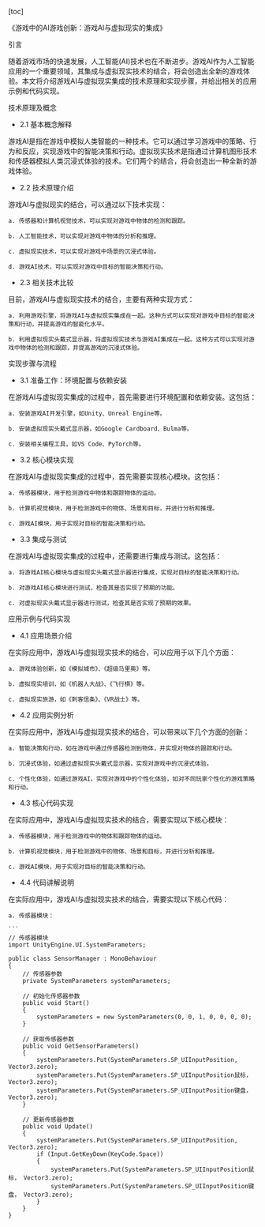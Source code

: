 
[toc]                    
                
                
《游戏中的AI游戏创新：游戏AI与虚拟现实的集成》

引言

随着游戏市场的快速发展，人工智能(AI)技术也在不断进步。游戏AI作为人工智能应用的一个重要领域，其集成与虚拟现实技术的结合，将会创造出全新的游戏体验。本文将介绍游戏AI与虚拟现实集成的技术原理和实现步骤，并给出相关的应用示例和代码实现。

技术原理及概念

- 2.1 基本概念解释

游戏AI是指在游戏中模拟人类智能的一种技术。它可以通过学习游戏中的策略、行为和反应，实现游戏中的智能决策和行动。虚拟现实技术是指通过计算机图形技术和传感器模拟人类沉浸式体验的技术。它们两个的结合，将会创造出一种全新的游戏体验。

- 2.2 技术原理介绍

游戏AI与虚拟现实的结合，可以通过以下技术实现：

    a. 传感器和计算机视觉技术，可以实现对游戏中物体的检测和跟踪。
    
    b. 人工智能技术，可以实现对游戏中物体的分析和推理。
    
    c. 虚拟现实技术，可以实现对游戏中场景的沉浸式体验。
    
    d. 游戏AI技术，可以实现对游戏中目标的智能决策和行动。

- 2.3 相关技术比较

目前，游戏AI与虚拟现实技术的结合，主要有两种实现方式：

    a. 利用游戏引擎，将游戏AI与虚拟现实集成在一起。这种方式可以实现对游戏中目标的智能决策和行动，并提高游戏的智能化水平。
    
    b. 利用虚拟现实头戴式显示器，将虚拟现实技术与游戏AI集成在一起。这种方式可以实现对游戏中物体的检测和跟踪，并提高游戏的沉浸式体验。

实现步骤与流程

- 3.1 准备工作：环境配置与依赖安装

在游戏AI与虚拟现实集成的过程中，首先需要进行环境配置和依赖安装。这包括：

    a. 安装游戏AI开发引擎，如Unity、Unreal Engine等。
    
    b. 安装虚拟现实头戴式显示器，如Google Cardboard、Bulma等。
    
    c. 安装相关编程工具，如VS Code、PyTorch等。

- 3.2 核心模块实现

在游戏AI与虚拟现实集成的过程中，首先需要实现核心模块。这包括：

    a. 传感器模块，用于检测游戏中物体和跟踪物体的运动。
    
    b. 计算机视觉模块，用于检测游戏中的物体、场景和目标，并进行分析和推理。
    
    c. 游戏AI模块，用于实现对目标的智能决策和行动。

- 3.3 集成与测试

在游戏AI与虚拟现实集成的过程中，还需要进行集成与测试。这包括：

    a. 将游戏AI核心模块与虚拟现实头戴式显示器进行集成，实现对目标的智能决策和行动。
    
    b. 对游戏AI核心模块进行测试，检查其是否实现了预期的功能。
    
    c. 对虚拟现实头戴式显示器进行测试，检查其是否实现了预期的效果。

应用示例与代码实现

- 4.1 应用场景介绍

在实际应用中，游戏AI与虚拟现实技术的结合，可以应用于以下几个方面：

    a. 游戏体验创新，如《模拟城市》、《超级马里奥》等。
    
    b. 虚拟现实培训，如《机器人大战》、《飞行棋》等。
    
    c. 虚拟现实旅游，如《刺客信条》、《VR战士》等。

- 4.2 应用实例分析

在实际应用中，游戏AI与虚拟现实技术的结合，可以带来以下几个方面的创新：

    a. 智能决策和行动，如在游戏中通过传感器检测到物体，并实现对物体的跟踪和行动。
    
    b. 沉浸式体验，如通过虚拟现实头戴式显示器，实现对游戏中的沉浸式体验。
    
    c. 个性化体验，如通过游戏AI，实现对游戏中的个性化体验，如对不同玩家个性化的游戏策略和行动。

- 4.3 核心代码实现

在实际应用中，游戏AI与虚拟现实技术的结合，需要实现以下核心模块：

    a. 传感器模块，用于检测游戏中的物体和跟踪物体的运动。
    
    b. 计算机视觉模块，用于检测游戏中的物体、场景和目标，并进行分析和推理。
    
    c. 游戏AI模块，用于实现对目标的智能决策和行动。

- 4.4 代码讲解说明

在实际应用中，游戏AI与虚拟现实技术的结合，需要实现以下核心代码：

    a. 传感器模块：

    ```
    // 传感器模块
    import UnityEngine.UI.SystemParameters;

    public class SensorManager : MonoBehaviour
    {
        // 传感器参数
        private SystemParameters systemParameters;

        // 初始化传感器参数
        public void Start()
        {
            systemParameters = new SystemParameters(0, 0, 1, 0, 0, 0, 0);
        }

        // 获取传感器参数
        public void GetSensorParameters()
        {
            systemParameters.Put(SystemParameters.SP_UIInputPosition, Vector3.zero);
            systemParameters.Put(SystemParameters.SP_UIInputPosition鼠标， Vector3.zero);
            systemParameters.Put(SystemParameters.SP_UIInputPosition键盘， Vector3.zero);
        }

        // 更新传感器参数
        public void Update()
        {
            systemParameters.Put(SystemParameters.SP_UIInputPosition, Vector3.zero);
            if (Input.GetKeyDown(KeyCode.Space))
            {
                systemParameters.Put(SystemParameters.SP_UIInputPosition鼠标， Vector3.zero);
                systemParameters.Put(SystemParameters.SP_UIInputPosition键盘， Vector3.zero);
            }
        }
    }
```

